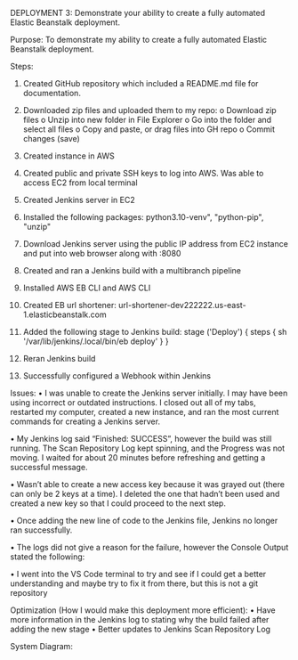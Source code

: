 <P>DEPLOYMENT 3: 
Demonstrate your ability to create a fully automated Elastic Beanstalk deployment.

Purpose:
To demonstrate my ability to create a fully automated Elastic Beanstalk deployment.

Steps:
1.	Created GitHub repository which included a README.md file for documentation.

2.	Downloaded zip files and uploaded them to my repo:
o	Download zip files
o	Unzip into new folder in File Explorer
o	Go into the folder and select all files
o	Copy and paste, or drag files into GH repo
o	Commit changes (save)

3.	Created instance in AWS

4.	Created public and private SSH keys to log into AWS. Was able to access EC2 from local terminal

 

5.	Created Jenkins server in EC2

6.	Installed the following packages: python3.10-venv", "python-pip", "unzip"

7.	Download Jenkins server using the public IP address from EC2 instance and put into web browser along with :8080

 


8.	Created and ran a Jenkins build with a multibranch pipeline 
 

9.	Installed AWS EB CLI and AWS CLI

10.	Created EB url shortener: url-shortener-dev222222.us-east-1.elasticbeanstalk.com

11.	Added the following stage to Jenkins build: stage ('Deploy') { steps { sh '/var/lib/jenkins/.local/bin/eb deploy' } } 

12.	Reran Jenkins build

13.	Successfully configured a Webhook within Jenkins
 

Issues:
•	I was unable to create the Jenkins server initially. I may have been using incorrect or outdated instructions. I closed out all of my tabs, restarted my computer, created a new instance, and ran the most current commands for creating a Jenkins server.

 

•	My Jenkins log said “Finished: SUCCESS”, however the build was still running. The Scan Repository Log kept spinning, and the Progress was not moving. I waited for about 20 minutes before refreshing and getting a successful message.

 
 


•	Wasn’t able to create a new access key because it was grayed out (there can only be 2 keys at a time). I deleted the one that hadn’t been used and created a new key so that I could proceed to the next step.

 
•	Once adding the new line of code to the Jenkins file, Jenkins no longer ran successfully. 

 

•	The logs did not give a reason for the failure, however the Console Output stated the following:
 

•	I went into the VS Code terminal to try and see if I could get a better understanding and maybe try to fix it from there, but this is not a git repository
 

Optimization (How I would make this deployment more efficient):
•	Have more information in the Jenkins log to stating why the build failed after adding the new stage
•	Better updates to Jenkins Scan Repository Log

System Diagram: 
 



 
 



 
 

